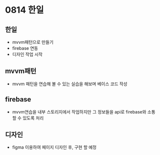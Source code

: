 # 0814 한일

## 한일

- mvvm패턴으로 만들기
- firebase 연동
- 디자인 작업 시작

## mvvm패턴

- mvvm 패턴을 연습해 볼 수 있는 실습을 해보며 베이스 코드 작성

## firebase

- mvvm연습을 내부 스토리지에서 작업하지만 그 정보들을 api로 firebase와 소통 할 수 있도록 처리

## 디자인

- figma 이용하여 페이지 디자인 후, 구현 할 예정

